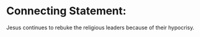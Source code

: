 # Connecting Statement:

Jesus continues to rebuke the religious leaders because of their hypocrisy.